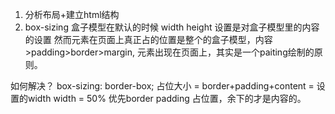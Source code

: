 1. 分析布局+建立html结构
2. box-sizing
盒子模型在默认的时候 width height 设置是对盒子模型里的内容的设置
然而元素在页面上真正占的位置是整个的盒子模型，内容>padding>border>margin,
元素出现在页面上，其实是一个paiting绘制的原则。

如何解决？
box-sizing: border-box;
占位大小 = border+padding+content = 设置的width
width = 50% 优先border padding 占位置，余下的才是内容的。